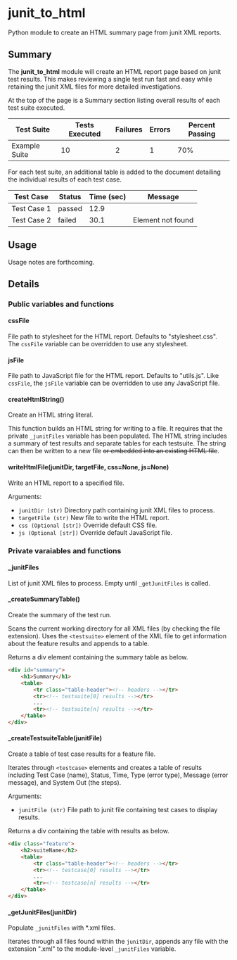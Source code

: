 # junit_to_html
Python module to create an HTML summary page from junit XML reports.

## Summary
The **junit_to_html** module will create an HTML report page based on junit test results. This makes
reviewing a single test run fast and easy while retaining the junit XML files for more detailed
investigations.

At the top of the page is a Summary section listing overall results of each test suite executed.

| Test Suite    | Tests Executed    | Failures  | Errors    | Percent Passing   |
| ------------- | ----------------- | --------- | --------- | ----------------- |
| Example Suite | 10                | 2         | 1         | 70%               |

For each test suite, an additional table is added to the document detailing the individual results
of each test case.

| Test Case     | Status            | Time (sec)    | Message           |
| ------------- | ----------------- | ------------- | ----------------- |
| Test Case 1   | passed            | 12.9          |                   |
| Test Case 2   | failed            | 30.1          | Element not found |

## Usage
Usage notes are forthcoming.

## Details

### Public variables and functions
#### cssFile
File path to stylesheet for the HTML report. Defaults to "stylesheet.css". The `cssFile` variable
can be overridden to use any stylesheet.

#### jsFile
File path to JavaScript file for the HTML report. Defaults to "utils.js". Like `cssFile`, the
`jsFile` variable can be overridden to use any JavaScript file.

#### createHtmlString()
Create an HTML string literal.

This function builds an HTML string for writing to a file. It requires that the private `_junitFiles`
variable has been populated. The HTML string includes a summary of test results and separate tables
for each testsuite. The string can then be written to a new file ~~or embedded into an existing HTML
file~~.

#### writeHtmlFile(junitDir, targetFile, css=None, js=None)
Write an HTML report to a specified file.

Arguments:
* `junitDir (str)` Directory path containing junit XML files to process.
* `targetFile (str)` New file to write the HTML report.
* `css (Optional [str])` Override default CSS file.
* `js (Optional [str])` Override default JavaScript file.

### Private varaiables and functions
#### _junitFiles
List of junit XML files to process. Empty until `_getJunitFiles` is called.

#### _createSummaryTable()
Create the summary of the test run.

Scans the current working directory for all XML files (by checking the file
extension). Uses the `<testsuite>` element of the XML file to get information
about the feature results and appends to a table.

Returns a div element containing the summary table as below.
```html
<div id="summary">
    <h1>Summary</h1>
    <table>
        <tr class="table-header"><!-- headers --></tr>
        <tr><!-- testsuite[0] results --></tr>
        ...
        <tr><!-- testsuite[n] results --></tr>
    </table>
</div>
```

#### _createTestsuiteTable(junitFile)
Create a table of test case results for a feature file.

Iterates through `<testcase>` elements and creates a table of results
including Test Case (name), Status, Time, Type (error type), Message
(error message), and System Out (the steps).

Arguments:
* `junitFile (str)` File path to junit file containing test cases to display results.

Returns a div containing the table with results as below.
```html
<div class="feature">
    <h2>suiteName</h2>
    <table>
        <tr class="table-header"><!-- headers --></tr>
        <tr><!-- testcase[0] results --></tr>
        ...
        <tr><!-- testcase[n] results --></tr>
    </table>
</div>
```

#### _getJunitFiles(junitDir)
Populate `_junitFiles` with *.xml files.

Iterates through all files found within the `junitDir`, appends any file with the extension ".xml"
to the module-level `_junitFiles` variable.
